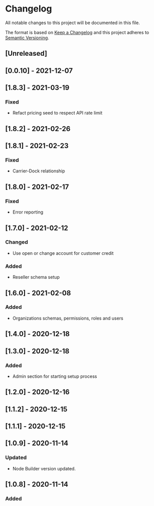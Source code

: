 # Changelog

All notable changes to this project will be documented in this file.

The format is based on [Keep a Changelog](http://keepachangelog.com/en/1.0.0/)
and this project adheres to [Semantic Versioning](http://semver.org/spec/v2.0.0.html).

## [Unreleased]

## [0.0.10] - 2021-12-07

## [1.8.3] - 2021-03-19
### Fixed
- Refact pricing seed to respect API rate limit

## [1.8.2] - 2021-02-26

## [1.8.1] - 2021-02-23
### Fixed
- Carrier-Dock relationship

## [1.8.0] - 2021-02-17
### Fixed
- Error reporting

## [1.7.0] - 2021-02-12
### Changed
- Use open or change account for customer credit
### Added
- Reseller schema setup

## [1.6.0] - 2021-02-08
### Added
- Organizations schemas, permissions, roles and users

## [1.4.0] - 2020-12-18

## [1.3.0] - 2020-12-18
### Added
- Admin section for starting setup process

## [1.2.0] - 2020-12-16

## [1.1.2] - 2020-12-15

## [1.1.1] - 2020-12-15

## [1.0.9] - 2020-11-14

### Updated

- Node Builder version updated.

## [1.0.8] - 2020-11-14

### Added
